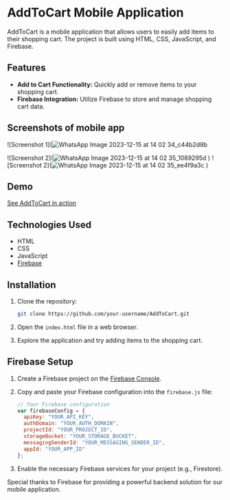 # AddToCart Mobile Application

AddToCart is a mobile application that allows users to easily add items to their shopping cart. The project is built using HTML, CSS, JavaScript, and Firebase.

## Features

- **Add to Cart Functionality:** Quickly add or remove items to your shopping cart.
- **Firebase Integration:** Utilize Firebase to store and manage shopping cart data.

## Screenshots of mobile app

![Screenshot 1](![WhatsApp Image 2023-12-15 at 14 02 34_c44b2d8b](https://github.com/Yug063/AddToCart/assets/99280006/82e6a5e5-4583-49fd-adb1-3c11c1f665a4)

![Screenshot 2](![WhatsApp Image 2023-12-15 at 14 02 35_1089295d](https://github.com/Yug063/AddToCart/assets/99280006/616a4287-66ef-4f55-94a7-c4f35e34098a)
)
![Screenshot 2](![WhatsApp Image 2023-12-15 at 14 02 35_ee4f9a3c](https://github.com/Yug063/AddToCart/assets/99280006/1f8841d0-c81c-4690-8330-fb3f7124aed8)
)
<!-- Add more screenshots as needed -->

## Demo

[See AddToCart in action](https://cart-cat-app.netlify.app/) 

## Technologies Used

- HTML
- CSS
- JavaScript
- [Firebase](https://firebase.google.com/)

## Installation

1. Clone the repository:

    ```bash
    git clone https://github.com/your-username/AddToCart.git
    ```

2. Open the `index.html` file in a web browser.

3. Explore the application and try adding items to the shopping cart.

## Firebase Setup

1. Create a Firebase project on the [Firebase Console](https://console.firebase.google.com/).

2. Copy and paste your Firebase configuration into the `firebase.js` file:

    ```javascript
    // Your Firebase configuration
    var firebaseConfig = {
      apiKey: "YOUR_API_KEY",
      authDomain: "YOUR_AUTH_DOMAIN",
      projectId: "YOUR_PROJECT_ID",
      storageBucket: "YOUR_STORAGE_BUCKET",
      messagingSenderId: "YOUR_MESSAGING_SENDER_ID",
      appId: "YOUR_APP_ID"
    };
    ```

3. Enable the necessary Firebase services for your project (e.g., Firestore).

Special thanks to Firebase for providing a powerful backend solution for our mobile application.

